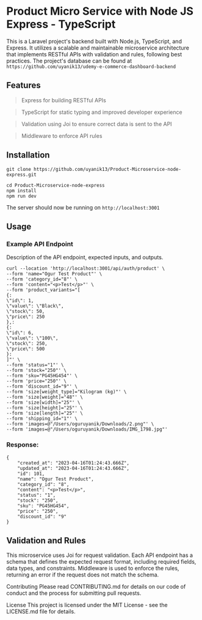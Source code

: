 # Product Micro Service with Node JS Express - TypeScript
This is a Laravel project's backend built with Node.js, TypeScript, and Express. It utilizes a scalable and maintainable microservice architecture that implements RESTful APIs with validation and rules, following best practices. The project's database can be found at `https://github.com/uyanik13/udemy-e-commerce-dashboard-backend`

## Features
>Express for building RESTful APIs

>TypeScript for static typing and improved developer experience

>Validation using Joi to ensure correct data is sent to the API

>Middleware to enforce API rules

## Installation
```
git clone https://github.com/uyanik13/Product-Microservice-node-express.git
```

```
cd Product-Microservice-node-express
npm install
npm run dev
```

The server should now be running on `http://localhost:3001`

## Usage

### Example API Endpoint
Description of the API endpoint, expected inputs, and outputs.

```
curl --location 'http://localhost:3001/api/auth/product' \
--form 'name="Ogur Test Product"' \
--form 'category_id="8"' \
--form 'content="<p>Test</p>"' \
--form 'product_variants="[
{:
\"id\": 1,
\"value\": \"Black\",
\"stock\": 50,
\"price\": 250
},:
{:
\"id\": 6,
\"value\": \"100\",
\"stock\": 250,
\"price\": 500
}:
]"' \
--form 'status="1"' \
--form 'stock="250"' \
--form 'sku="PG45HG454"' \
--form 'price="250"' \
--form 'discount_id="9"' \
--form 'size[weight_type]="Kilogram (kg)"' \
--form 'size[weight]="48"' \
--form 'size[width]="25"' \
--form 'size[height]="25"' \
--form 'size[length]="25"' \
--form 'shipping_id="1"' \
--form 'images=@"/Users/oguruyanik/Downloads/2.png"' \
--form 'images=@"/Users/oguruyanik/Downloads/IMG_1798.jpg"'
```


### Response:
```
{
    "created_at": "2023-04-16T01:24:43.666Z",
    "updated_at": "2023-04-16T01:24:43.666Z",
    "id": 101,
    "name": "Ogur Test Product",
    "category_id": "8",
    "content": "<p>Test</p>",
    "status": "1",
    "stock": "250",
    "sku": "PG45HG454",
    "price": "250",
    "discount_id": "9"
}
```

## Validation and Rules
This microservice uses Joi for request validation. Each API endpoint has a schema that defines the expected request format, including required fields, data types, and constraints. Middleware is used to enforce the rules, returning an error if the request does not match the schema.

Contributing
Please read CONTRIBUTING.md for details on our code of conduct and the process for submitting pull requests.

License
This project is licensed under the MIT License - see the LICENSE.md file for details.